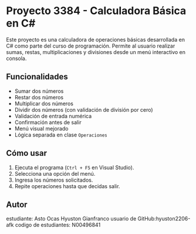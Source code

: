 # Proyecto 3384 - Calculadora Básica en C#

Este proyecto es una calculadora de operaciones básicas desarrollada en C# como parte del curso de programación. Permite al usuario realizar sumas, restas, multiplicaciones y divisiones desde un menú interactivo en consola.

## Funcionalidades

-  Sumar dos números
-  Restar dos números
-  Multiplicar dos números
-  Dividir dos números (con validación de división por cero)
-  Validación de entrada numérica
-  Confirmación antes de salir
-  Menú visual mejorado
-  Lógica separada en clase `Operaciones`

## Cómo usar

1. Ejecuta el programa (`Ctrl + F5` en Visual Studio).
2. Selecciona una opción del menú.
3. Ingresa los números solicitados.
4. Repite operaciones hasta que decidas salir.

## Autor

estudiante: Asto Ocas Hyuston Gianfranco
usuario de GitHub:hyuston2206-afk
codigo de estudiantes: N00496841
